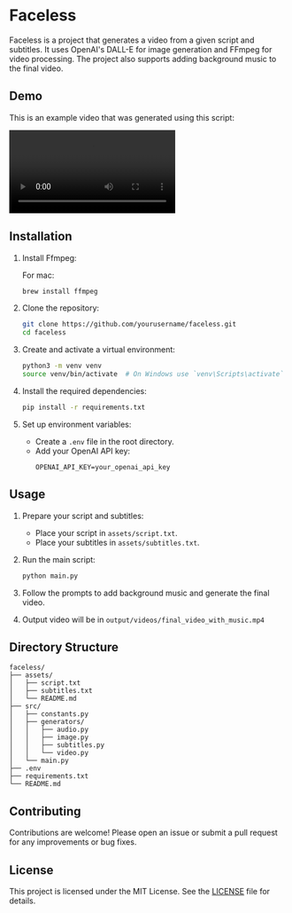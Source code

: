 # Faceless

Faceless is a project that generates a video from a given script and subtitles. It uses OpenAI's DALL-E for image generation and FFmpeg for video processing. The project also supports adding background music to the final video.

## Demo

This is an example video that was generated using this script:

![Demo Video](https://github.com/adwaithks/faceless/blob/master/demo/final.mp4)

## Installation

1. Install Ffmpeg:

    For mac:

    ```sh
    brew install ffmpeg
    ```

2. Clone the repository:

    ```sh
    git clone https://github.com/yourusername/faceless.git
    cd faceless
    ```

3. Create and activate a virtual environment:

    ```sh
    python3 -m venv venv
    source venv/bin/activate  # On Windows use `venv\Scripts\activate`
    ```

4. Install the required dependencies:

    ```sh
    pip install -r requirements.txt
    ```

5. Set up environment variables:
    - Create a `.env` file in the root directory.
    - Add your OpenAI API key:
        ```
        OPENAI_API_KEY=your_openai_api_key
        ```

## Usage

1. Prepare your script and subtitles:

    - Place your script in `assets/script.txt`.
    - Place your subtitles in `assets/subtitles.txt`.

2. Run the main script:

    ```sh
    python main.py
    ```

3. Follow the prompts to add background music and generate the final video.

4. Output video will be in `output/videos/final_video_with_music.mp4`

## Directory Structure

```
faceless/
├── assets/
│   ├── script.txt
│   ├── subtitles.txt
│   └── README.md
├── src/
│   ├── constants.py
│   ├── generators/
│   │   ├── audio.py
│   │   ├── image.py
│   │   ├── subtitles.py
│   │   └── video.py
│   └── main.py
├── .env
├── requirements.txt
└── README.md
```

## Contributing

Contributions are welcome! Please open an issue or submit a pull request for any improvements or bug fixes.

## License

This project is licensed under the MIT License. See the [LICENSE](LICENSE.txt) file for details.
